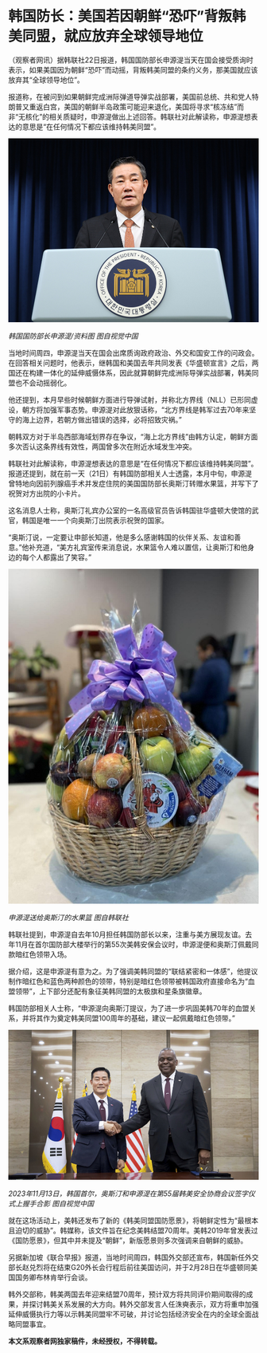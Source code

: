 # 韩国防长：美国若因朝鲜“恐吓”背叛韩美同盟，就应放弃全球领导地位

（观察者网讯）据韩联社22日报道，韩国国防部长申源湜当天在国会接受质询时表示，如果美国因为朝鲜“恐吓”而动摇，背叛韩美同盟的条约义务，那美国就应该放弃其“全球领导地位”。

报道称，在被问到如果朝鲜完成洲际弹道导弹实战部署，美国前总统、共和党人特朗普又重返白宫，美国的朝鲜半岛政策可能迎来退化，美国将寻求“核冻结”而非“无核化”的相关质疑时，申源湜做出上述回答。韩联社对此解读称，申源湜想表达的意思是“在任何情况下都应该维持韩美同盟”。

![b6cfa8402df5180725c87bef1bd46912.jpg](https://raw.githubusercontent.com/qqhsx/qqnews_image/main/2024/02/23/韩国防长：美国若因朝鲜“恐吓”背叛韩美同盟，就应放弃全球领导地位/b6cfa8402df5180725c87bef1bd46912.jpg)

_韩国国防部长申源湜/资料图 图自视觉中国_

当地时间周四，申源湜当天在国会出席质询政府政治、外交和国安工作的问政会。在回答相关问题时，他表示，继韩国和美国去年共同发表《华盛顿宣言》之后，两国还在构建一体化的延伸威慑体系，因此就算朝鲜完成洲际导弹实战部署，韩美同盟也不会动摇弱化。

他还提到，本月早些时候朝鲜方面进行导弹试射，并称北方界线（NLL）已形同虚设，朝方将加强军事态势。申源湜对此放狠话称，“北方界线是韩军过去70年来坚守的海上边界，若朝方做出错误的选择，必将招致灾祸。”

朝韩双方对于半岛西部海域划界存在争议，“海上北方界线”由韩方认定，朝鲜方面多次否认这条界线有效性，两国曾多次在附近水域发生冲突。

韩联社对此解读称，申源湜想表达的意思是“在任何情况下都应该维持韩美同盟”。报道还提到，就在前一天（21日）有韩国防部相关人士透露，本月中旬，申源湜曾特地向因前列腺癌手术并发症住院的美国国防部长奥斯汀转赠水果篮，并写下了祝贺对方出院的小卡片。

这名消息人士称，奥斯汀礼宾办公室的一名高级官员告诉韩国驻华盛顿大使馆的武官，韩国是唯一一个向奥斯汀出院表示祝贺的国家。

“奥斯汀说，一定要让申部长知道，他是多么感谢韩国的伙伴关系、友谊和善意。”他补充道，“美方礼宾室传来消息说，水果篮令人难以置信，让奥斯汀和他身边的每个人都露出了笑容。”

![3f026aa2a18a95b5e1874d385a8b46e2.jpg](https://raw.githubusercontent.com/qqhsx/qqnews_image/main/2024/02/23/韩国防长：美国若因朝鲜“恐吓”背叛韩美同盟，就应放弃全球领导地位/3f026aa2a18a95b5e1874d385a8b46e2.jpg)

_申源湜送给奥斯汀的水果篮 图自韩联社_

韩联社提到，申源湜自去年10月担任韩国防部长以来，注重与美方展现友谊。去年11月在首尔国防部大楼举行的第55次美韩安保会议时，申源湜便和奥斯汀佩戴同款暗红色领带入场。

据介绍，这是申源湜有意为之。为了强调美韩同盟的“联结紧密和一体感”，他提议制作暗红色和蓝色两种颜色的领带，特别是暗红色领带被韩国政府直接命名为“血盟领带”，上下部分还配有象征美韩同盟的太极旗和星条旗徽章。

韩国防部相关人士称，“申源湜向奥斯汀提议，为了进一步巩固美韩70年的血盟关系，并将其作为奠定韩美同盟100周年的基础，建议一起佩戴暗红色领带。”

![7ca494f932344b8f191c2575cbb75aa0.jpg](https://raw.githubusercontent.com/qqhsx/qqnews_image/main/2024/02/23/韩国防长：美国若因朝鲜“恐吓”背叛韩美同盟，就应放弃全球领导地位/7ca494f932344b8f191c2575cbb75aa0.jpg)

_2023年11月13日，韩国首尔，奥斯汀和申源湜在第55届韩美安全协商会议签字仪式上握手合影 图自视觉中国_

就在这场活动上，美韩还发布了新的《韩美同盟国防愿景》，将朝鲜定性为“最根本且迫切的威胁”。韩媒称，该文件旨在纪念美韩结盟70周年。美韩2019年曾发表过《国防愿景》，但其中并未提及“朝鲜”，新版愿景则多次强调来自朝鲜的威胁。

另据新加坡《联合早报》报道，当地时间周四，韩国外交部还宣布，韩国新任外交部长赵兑烈将在结束G20外长会行程后前往美国访问，并于2月28日在华盛顿同美国国务卿布林肯举行会谈。

韩外交部称，韩美两国去年迎来结盟70周年，预计双方将共同评价期间取得的成果，并探讨韩美关系发展的大方向。韩外交部发言人任洙奭表示，双方将重申加强延伸威慑执行力等以示韩美同盟牢不可破，并讨论包括经济安全在内的全球全面战略同盟事宜。

**本文系观察者网独家稿件，未经授权，不得转载。**

